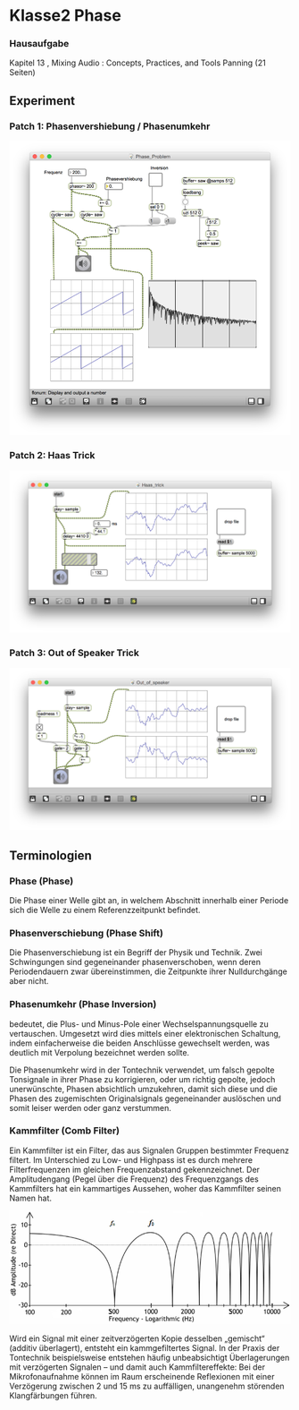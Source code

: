 # Klasse2 Phase 

### Hausaufgabe 
Kapitel 13 , Mixing Audio : Concepts, Practices, and Tools 
Panning (21 Seiten)

## Experiment

### Patch 1: Phasenvershiebung / Phasenumkehr
![](Klasse2/Phasenverschiebung.png)

### Patch 2: Haas Trick
![](Klasse2/Haas_trick.png)

### Patch 3: Out of Speaker Trick
![](Klasse2/Out_of_speaker.png)


## Terminologien

### Phase (Phase)
Die Phase einer Welle gibt an, in welchem Abschnitt innerhalb einer Periode sich die Welle zu einem Referenzzeitpunkt befindet. 

### Phasenverschiebung (Phase Shift)
Die Phasenverschiebung ist ein Begriff der Physik und Technik. Zwei Schwingungen sind gegeneinander phasenverschoben, wenn deren Periodendauern zwar übereinstimmen, die Zeitpunkte ihrer Nulldurchgänge aber nicht.


### Phasenumkehr (Phase Inversion)
bedeutet, die Plus- und Minus-Pole einer Wechselspannungsquelle zu vertauschen. Umgesetzt wird dies mittels einer elektronischen Schaltung, indem einfacherweise die beiden Anschlüsse gewechselt werden, was deutlich mit Verpolung bezeichnet werden sollte.

Die Phasenumkehr wird in der Tontechnik verwendet, um falsch gepolte Tonsignale in ihrer Phase zu korrigieren, oder um richtig gepolte, jedoch unerwünschte, Phasen absichtlich umzukehren, damit sich diese und die Phasen des zugemischten Originalsignals gegeneinander auslöschen und somit leiser werden oder ganz verstummen.

### Kammfilter (Comb Filter)
Ein Kammfilter ist ein Filter, das aus Signalen Gruppen bestimmter Frequenz filtert. Im Unterschied zu Low- und Highpass ist es durch mehrere Filterfrequenzen im gleichen Frequenzabstand gekennzeichnet. Der Amplitudengang (Pegel über die Frequenz) des Frequenzgangs des Kammfilters hat ein kammartiges Aussehen, woher das Kammfilter seinen Namen hat.

![](Klasse2/CombFilterLogFrequencyA.gif)

Wird ein Signal mit einer zeitverzögerten Kopie desselben „gemischt“ (additiv überlagert), entsteht ein kammgefiltertes Signal. 
In der Praxis der Tontechnik beispielsweise entstehen häufig unbeabsichtigt Überlagerungen mit verzögerten Signalen – und damit auch Kammfiltereffekte: Bei der Mikrofonaufnahme können im Raum erscheinende Reflexionen mit einer Verzögerung zwischen 2 und 15 ms zu auffälligen, unangenehm störenden Klangfärbungen führen.